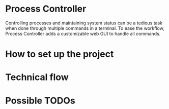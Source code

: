 # Process Controller

Controlling processes and maintaining system status can be a tedious task when done through multiple commands in a terminal.
To ease the workflow, Process Controller adds a customizable web GUI to handle all commands.
  
# How to set up the project

# Technical flow


# Possible TODOs
